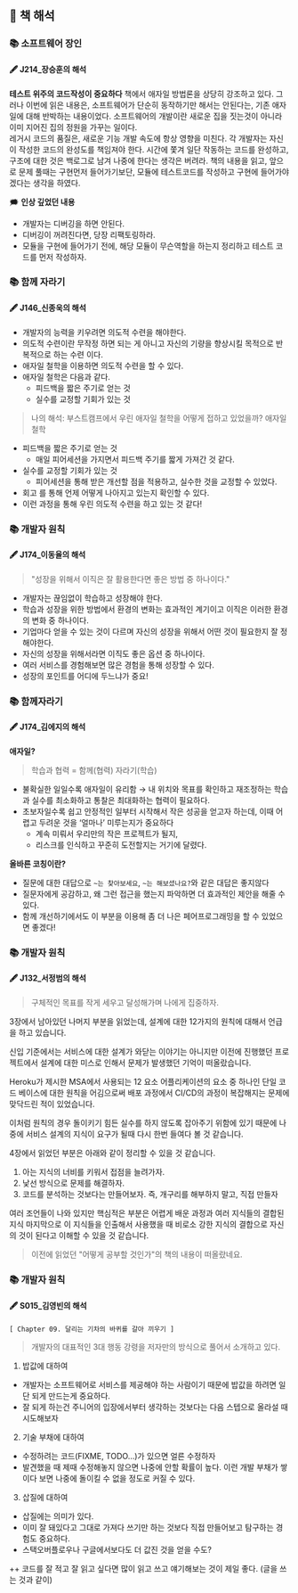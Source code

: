 ## 📖 책 해석

### 📚 소프트웨어 장인
#### 🖋 J214_장승훈의 해석
**테스트 위주의 코드작성이 중요하다**
책에서 애자일 방법론을 상당히 강조하고 있다. 그러나 이번에 읽은 내용은, 소프트웨어가 단순히 동작하기만 해서는 안된다는, 기존 애자일에 대해 반박하는 내용이었다. 소프트웨어의 개발이란 새로운 집을 짓는것이 아니라 이미 지어진 집의 정원을 가꾸는 일이다.  
레거시 코드의 품질은, 새로운 기능 개발 속도에 항상 영향을 미친다. 각 개발자는 자신이 작성한 코드의 완성도를 책임져야 한다. 시간에 쫓겨 일단 작동하는 코드를 완성하고, 구조에 대한 것은 백로그로 남겨 나중에 한다는 생각은 버려라.
책의 내용을 읽고, 앞으로 문제 풀때는 구현먼저 들어가기보단, 모듈에 테스트코드를 작성하고 구현에 들어가야겠다는 생각을 하였다.

🗯️ **인상 깊었던 내용**
- 개발자는 디버깅을 하면 안된다.
- 디버깅이 꺼려진다면, 당장 리팩토링하라.
- 모듈을 구현에 들어가기 전에, 해당 모듈이 무슨역할을 하는지 정리하고 테스트 코드를 먼저 작성하자.

### 📚 함께 자라기
#### 🖋 J146_신종욱의 해석
- 개발자의 능력을 키우려면 의도적 수련을 해야한다.
- 의도적 수련이란 무작정 하면 되는 게 아니고 자신의 기량을 향상시킬 목적으로 반복적으로 하는 수련 이다.
- 애자일 철학을 이용하면 의도적 수련을 할 수 있다.
- 애자일 철학은 다음과 같다.
  - 피드백을 짧은 주기로 얻는 것
  - 실수를 교정할 기회가 있는 것
> 나의 해석: 부스트캠프에서 우린 애자일 철학을 어떻게 접하고 있었을까?
> 애자일 철학
  - 피드백을 짧은 주기로 얻는 것
    - 매일 피어세션을 가지면서 피드백 주기를 짧게 가져간 것 같다.
  - 실수를 교정할 기회가 있는 것
    - 피어세션을 통해 받은 개선할 점을 적용하고, 실수한 것을 교정할 수 있었다.
  - 회고 를 통해 언제 어떻게 나아지고 있는지 확인할 수 있다.
  - 이런 과정을 통해 우린 의도적 수련을 하고 있는 것 같다!

### 📚 개발자 원칙
#### 🖋 J174_이동율의 해석
> "성장을 위해서 이직은 잘 활용한다면 좋은 방법 중 하나이다."
- 개발자는 끊임없이 학습하고 성장해야 한다.
- 학습과 성장을 위한 방법에서 환경의 변화는 효과적인 계기이고 이직은 이러한 환경의 변화 중 하나이다.
- 기업마다 얻을 수 있는 것이 다르며 자신의 성장을 위해서 어떤 것이 필요한지 잘 정해야한다.
- 자신의 성장을 위해서라면 이직도 좋은 옵션 중 하나이다.
- 여러 서비스를 경험해보면 많은 경험을 통해 성장할 수 있다.
- 성장의 포인트를 어디에 두느냐가 중요!

### 📚 함께자라기
#### 🖋 J174_김에지의 해석
**애자일?**
> 학습과 협력 = 함께(협력) 자라기(학습)

- 불확실한 일일수록 애자일이 유리함 → 내 위치와 목표를 확인하고 재조정하는 학습과 실수를 최소화하고 통찰은 최대화하는 협력이 필요하다.
- 초보자일수록 쉽고 안정적인 일부터 시작해서 작은 성공을 얻고자 하는데, 이때 어렵고 두려운 것을 ‘얼마나’ 미루는지가 중요하다
  - 계속 미뤄서 우리만의 작은 프로젝트가 될지,
  - 리스크를 인식하고 꾸준히 도전할지는 거기에 달렸다.

**올바른 코칭이란?**
- 질문에 대한 대답으로 `~는 찾아보세요`, `~는 해보셨나요?`와 같은 대답은 좋지않다
- 질문자에게 공감하고, 왜 그런 접근을 했는지 파악하면 더 효과적인 제안을 해줄 수 있다.
- 함께 개선하기에서도 이 부분을 이용해 좀 더 나은 페어프로그래밍을 할 수 있었으면 좋겠다!


### 📚 개발자 원칙
#### 🖋 J132_서정범의 해석

> 구체적인 목표를 작게 세우고 달성해가며 나에게 집중하자.

3장에서 남아있던 나머지 부분을 읽었는데, 설계에 대한 12가지의 원칙에 대해서 언급을 하고 있습니다. 

신입 기준에서는 서비스에 대한 설계가 와닫는 이야기는 아니지만 이전에 진행했던 프로젝트에서 설계에 대한 미스로 인해서 문제가 발생했던 기억이 떠올랐습니다.

Heroku가 제시한 MSA에서 사용되는 12 요소 어플리케이션의 요소 중 하나인 단일 코드 베이스에 대한 원칙을 어김으로써 배포 과정에서 CI/CD의 과정이 복잡해지는 문제에 맞닥드린 적이 있었습니다. 

이처럼 원칙의 경우 돌이키기 힘든 실수를 하지 않도록 잡아주기 위함에 있기 때문에 나중에 서비스 설계의 지식이 요구가 될때 다시 한번 들여다 볼 것 같습니다.

4장에서 읽었던 부분은 아래와 같이 정리할 수 있을 것 같습니다.

1. 아는 지식의 너비를 키워서 접점을 늘려가자.
2. 낯선 방식으로 문제를 해결하자.
3. 코드를 분석하는 것보다는 만들어보자. 즉, 개구리를 해부하지 말고, 직접 만들자

여러 조언들이 나와 있지만 핵심적은 부분은 어렵게 배운 과정과 여러 지식들의 결합된 지식 마지막으로 이 지식들을 인출해서 사용했을 때 비로소 강한 지식의 결합으로 자신의 것이 된다고 이해할 수 있을 것 같습니다.

> 이전에 읽었던 "어떻게 공부할 것인가"의 책의 내용이 떠올랐네요.

### 📚 개발자 원칙
#### 🖋 S015_김영빈의 해석
`[ Chapter 09. 달리는 기차의 바퀴를 갈아 끼우기 ]`
> 개발자의 대표적인 3대 행동 강령을 저자만의 방식으로 풀어서 소개하고 있다.

1. 밥값에 대하여
- 개발자는 소프트웨어로 서비스를 제공해야 하는 사람이기 때문에 밥값을 하려면 일단 되게 만드는게 중요하다.
- 잘 되게 하는건 주니어의 입장에서부터 생각하는 것보다는 다음 스텝으로 올라설 때 시도해보자

2. 기술 부채에 대하여
- 수정하려는 코드(FIXME, TODO…)가 있으면 얼른 수정하자
- 발견했을 때 제때 수정해놓지 않으면 나중에 안할 확률이 높다. 이런 개발 부채가 쌓이다 보면 나중에 돌이킬 수 없을 정도로 커질 수 있다.

3. 삽질에 대하여
- 삽질에는 의미가 있다.
- 이미 잘 돼있다고 그대로 가져다 쓰기만 하는 것보다 직접 만들어보고 탐구하는 경험도 중요하다.
- 스택오버플로우나 구글에서보다도 더 값진 것을 얻을 수도?

++ 코드를 잘 적고 잘 읽고 싶다면 많이 읽고 쓰고 얘기해보는 것이 제일 좋다. (글을 쓰는 것과 같이)
